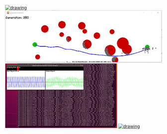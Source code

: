 <!--[<img src="https://github.com/estods3/JetTank/blob/master/documentation/linefollowing.gif" alt="drawing" width="272"/>](https://github.com/estods3/JetTank)<img src="https://github.com/estods3/PathPlanning-withGeneticAI/blob/master/pics/gen280.PNG" alt="drawing" width="722"/><img src="https://github.com/estods3/Sampling-usingNyquistTheorem/blob/master/screenshots/FrequencyGreaterThanNyquist.png" alt="drawing" width="560"/>
[<img src="https://raw.githubusercontent.com/estods3/Tutorial-LegoRoboticClaw/master/documentation/closeupOfPerfBoard.jpg" alt="drawing" width="430"/>](https://github.com/estods3/Tutorial-LegoRoboticClaw)
-->

[<img src="https://github.com/estods3/JetTank/blob/master/documentation/linefollowing.gif" alt="drawing" width="172"/>](https://github.com/estods3/JetTank)<img src="https://github.com/estods3/PathPlanning-withGeneticAI/blob/master/pics/gen280.PNG" alt="drawing" width="522"/><img src="https://github.com/estods3/Sampling-usingNyquistTheorem/blob/master/screenshots/FrequencyGreaterThanNyquist.png" alt="drawing" width="360"/>
[<img src="https://raw.githubusercontent.com/estods3/Tutorial-LegoRoboticClaw/master/documentation/closeupOfPerfBoard.jpg" alt="drawing" width="330"/>](https://github.com/estods3/Tutorial-LegoRoboticClaw)


<!--
**estods3/estods3** is a ✨ _special_ ✨ repository because its `README.md` (this file) appears on your GitHub profile.
-->
